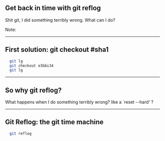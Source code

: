 ## Get back in time with git reflog

Shit git, I did something terribly wrong. What can I do?

Note:

---

## First solution: git checkout #sha1

```bash
  git lg
  git checkout e3bbi34
  git lg
```

---

## So why git reflog?

What happens when I do something terribly wrong? like a `reset --hard' ?

---

## Git Reflog: the git time machine

```bash
  git reflog
```
